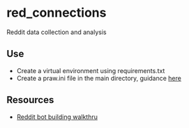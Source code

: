 # red_connections

Reddit data collection and analysis

## Use
- Create a virtual environment using requirements.txt
- Create a praw.ini file in the main directory, guidance [here](https://praw.readthedocs.io/en/latest/getting_started/configuration/prawini.html#praw-ini-files)

## Resources
- [Reddit bot building walkthru](http://pythonforengineers.com/build-a-reddit-bot-part-1/)
